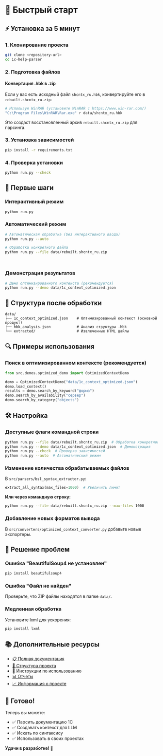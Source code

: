 # 🚀 Быстрый старт

## ⚡ Установка за 5 минут

### 1. Клонирование проекта
```bash
git clone <repository-url>
cd 1c-help-parser
```

### 2. Подготовка файлов

#### Конвертация .hbk в .zip
Если у вас есть исходный файл `shcntx_ru.hbk`, конвертируйте его в `rebuilt.shcntx_ru.zip`:

```bash
# Используя WinRAR (установите WinRAR с https://www.win-rar.com/)
"C:\Program Files\WinRAR\Rar.exe" r data/shcntx_ru.hbk
```

Это создаст восстановленный архив `rebuilt.shcntx_ru.zip` для парсинга.

### 3. Установка зависимостей
```bash
pip install -r requirements.txt
```

### 4. Проверка установки
```bash
python run.py --check
```

## 🎯 Первые шаги

### Интерактивный режим
```bash
python run.py
```

### Автоматический режим
```bash
# Автоматическая обработка (без интерактивного ввода)
python run.py --auto

# Обработка конкретного файла
python run.py --file data/rebuilt.shcntx_ru.zip




```

### Демонстрация результатов
```bash
# Демо оптимизированного контекста (рекомендуется)
python run.py --demo data/1c_context_optimized.json
```

## 📁 Структура после обработки

```
data/
├── 1c_context_optimized.json    # Оптимизированный контекст (основной продукт)
├── hbk_analysis.json            # Анализ структуры .hbk
└── extracted/                   # Извлеченные HTML файлы
```

## 🔍 Примеры использования

### Поиск в оптимизированном контексте (рекомендуется)
```python
from src.demos.optimized_demo import OptimizedContextDemo

demo = OptimizedContextDemo("data/1c_context_optimized.json")
demo.load_context()
results = demo.search_by_keyword("форма")
demo.search_by_availability("сервер")
demo.search_by_category("objects")
```

## 🛠️ Настройка

### Доступные флаги командной строки
```bash
python run.py --file data/rebuilt.shcntx_ru.zip  # Обработка конкретного файла
python run.py --demo data/1c_context_optimized.json  # Демонстрация
python run.py --check  # Проверка зависимостей
python run.py --auto  # Автоматический режим
```

### Изменение количества обрабатываемых файлов
В `src/parsers/bsl_syntax_extractor.py`:
```python
extract_all_syntax(max_files=1000)  # Увеличить лимит
```

**Или через командную строку:**
```bash
python run.py --file data/rebuilt.shcntx_ru.zip --max-files 1000
```

### Добавление новых форматов вывода
В `src/converters/optimized_context_converter.py` добавьте новые экспортеры.

## 🐛 Решение проблем

### Ошибка "BeautifulSoup4 не установлен"
```bash
pip install beautifulsoup4
```

### Ошибка "Файл не найден"
Проверьте, что ZIP файлы находятся в папке `data/`.

### Медленная обработка
Установите lxml для ускорения:
```bash
pip install lxml
```

## 📚 Дополнительные ресурсы

- [📋 Полная документация](README.md)
- [📁 Структура проекта](docs/STRUCTURE.md)
- [🔧 Инструкции по использованию](docs/README_CONTEXT.md)
- [📊 Отчеты](docs/REPORTS/)
- [📈 Информация о проекте](PROJECT_INFO.md)

## 🎉 Готово!

Теперь вы можете:
- ✅ Парсить документацию 1С
- ✅ Создавать контекст для LLM
- ✅ Искать по синтаксису
- ✅ Использовать в своих проектах

**Удачи в разработке! 🚀** 